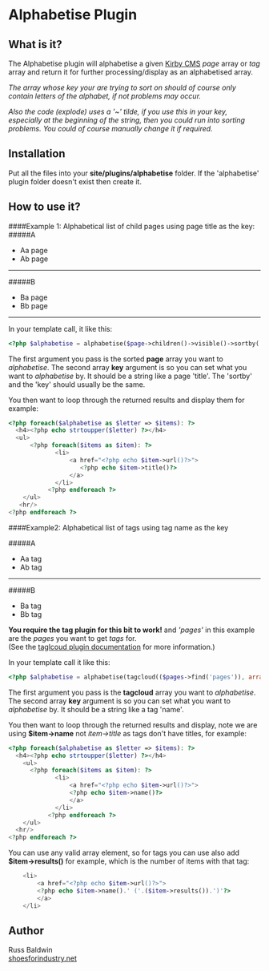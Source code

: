 # Alphabetise Plugin

## What is it?

The Alphabetise plugin will alphabetise a given [Kirby CMS](http://getkirby.com/) *page* array or *tag* array and return it for further processing/display as an alphabetised array. 

*The array whose key your are trying to sort on should of course only contain letters of the alphabet, if not problems may occur.* 

*Also the code (explode) uses a '~' tilde, if you use this in your key, especially at the beginning of the string, then you could run into sorting problems. You could of course manually change it if required.*

## Installation 

Put all the files into your **site/plugins/alphabetise** folder.  If the 'alphabetise' plugin folder doesn't exist then create it.

## How to use it?

####Example 1: Alphabetical list of child pages using page title as the key:
#####A
+ Aa page
+ Ab page

---

#####B
+ Ba page
+ Bb page

---

In your template call, it like this:
```php
<?php $alphabetise = alphabetise($page->children()->visible()->sortby('title'), array('key' => 'title')); ?>
```
The first argument you pass is the sorted **page** array you want to *alphabetise*. The second array **key** argument is so you can set what you want to *alphabetise* by. It should be a string like a page 'title'. The 'sortby' and the 'key' should usually be the same. 

You then want to loop through the returned results and display them for example:
```php
<?php foreach($alphabetise as $letter => $items): ?>
  <h4><?php echo strtoupper($letter) ?></h4>
  <ul>
      <?php foreach($items as $item): ?>
     	     <li>
     	         <a href="<?php echo $item->url()?>">
     	            <?php echo $item->title()?>
     	         </a>
     	     </li>
     	   <?php endforeach ?> 
    </ul>
   <hr/>
<?php endforeach ?>
```

####Example2: Alphabetical list of tags using tag name as the key 

#####A
+ Aa tag
+ Ab tag

---

#####B
+ Ba tag
+ Bb tag

**You require the tag plugin for this bit to work!** and *'pages'* in this example are the *pages* you want to get *tags* for.  
(See the [taglcoud plugin documentation](https://github.com/bastianallgeier/kirbycms-extensions/blob/master/plugins/tagcloud/tagcloud.php) for more information.)

In your template call it like this:
```php
<?php $alphabetise = alphabetise(tagcloud(($pages->find('pages')), array('sort' => 'name','sortdir'  => 'asc')), array('key' => 'name')); ?>
```

The first argument you pass is the **tagcloud** array you want to *alphabetise*. The second array **key** argument is so you can set what you want to *alphabetise* by. It should be a string like a tag 'name'.

You then want to loop through the returned results and display, note we are using **$item->name** not *item->title* as tags don't have titles, for example:

```php
<?php foreach($alphabetise as $letter => $items): ?>
  <h4><?php echo strtoupper($letter) ?></h4>
    <ul>
      <?php foreach($items as $item): ?>
     	     <li>
     	         <a href="<?php echo $item->url()?>">
     	         <?php echo $item->name()?>
     	         </a>
     	     </li>
     	   <?php endforeach ?>
    </ul>
  <hr/>
<?php endforeach ?>
```

You can use any valid array element, so for tags you can use also add **$item->results()** for example, which is the number of items with that tag:
```php
    <li>
        <a href="<?php echo $item->url()?>">
        <?php echo $item->name().' ('.($item->results()).')'?>
        </a>
    </li>
```	  

  
## Author
Russ Baldwin  
[shoesforindustry.net](shoesforindustry.net)